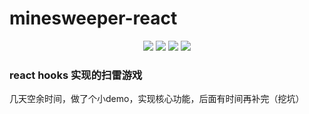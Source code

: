 # minesweeper-react

<p align="center">
 <img src="https://img.shields.io/badge/react-17.0-blue" />
 <img src="https://img.shields.io/badge/vite-2.7-green" />
 <img src="https://img.shields.io/badge/typescript-4.4-blue" />
 <img src="https://img.shields.io/badge/tailwindcss-3.0-blueviolet" />
</p>

### react hooks 实现的扫雷游戏

几天空余时间，做了个小demo，实现核心功能，后面有时间再补完（挖坑）
